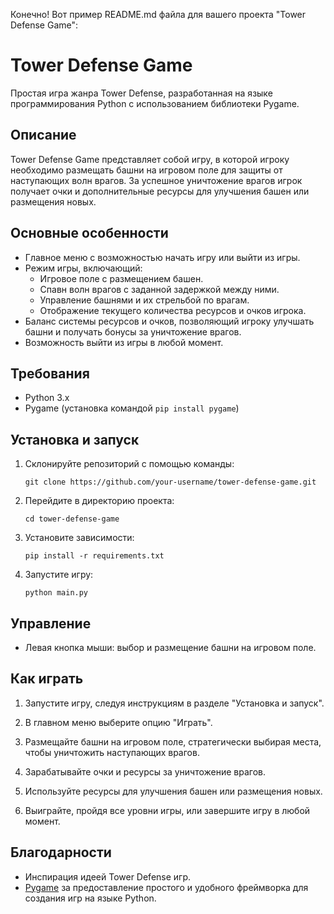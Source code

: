 Конечно! Вот пример README.md файла для вашего проекта "Tower Defense Game":

# Tower Defense Game

Простая игра жанра Tower Defense, разработанная на языке программирования Python с использованием библиотеки Pygame.

## Описание

Tower Defense Game представляет собой игру, в которой игроку необходимо размещать башни на игровом поле для защиты от наступающих волн врагов. За успешное уничтожение врагов игрок получает очки и дополнительные ресурсы для улучшения башен или размещения новых.

## Основные особенности

- Главное меню с возможностью начать игру или выйти из игры.
- Режим игры, включающий:
  - Игровое поле с размещением башен.
  - Спавн волн врагов с заданной задержкой между ними.
  - Управление башнями и их стрельбой по врагам.
  - Отображение текущего количества ресурсов и очков игрока.
- Баланс системы ресурсов и очков, позволяющий игроку улучшать башни и получать бонусы за уничтожение врагов.
- Возможность выйти из игры в любой момент.

## Требования

- Python 3.x
- Pygame (установка командой `pip install pygame`)

## Установка и запуск

1. Склонируйте репозиторий с помощью команды:
   ```
   git clone https://github.com/your-username/tower-defense-game.git
   ```

2. Перейдите в директорию проекта:
   ```
   cd tower-defense-game
   ```

3. Установите зависимости:
   ```
   pip install -r requirements.txt
   ```

4. Запустите игру:
   ```
   python main.py
   ```

## Управление

- Левая кнопка мыши: выбор и размещение башни на игровом поле.

## Как играть

1. Запустите игру, следуя инструкциям в разделе "Установка и запуск".

2. В главном меню выберите опцию "Играть".

3. Размещайте башни на игровом поле, стратегически выбирая места, чтобы уничтожить наступающих врагов.

4. Зарабатывайте очки и ресурсы за уничтожение врагов.

5. Используйте ресурсы для улучшения башен или размещения новых.

6. Выиграйте, пройдя все уровни игры, или завершите игру в любой момент.


## Благодарности

- Инспирация идеей Tower Defense игр.
- [Pygame](https://www.pygame.org) за предоставление простого и удобного фреймворка для создания игр на языке Python.
